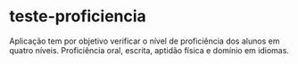# teste-proficiencia
Aplicação tem por objetivo verificar o nível de proficiência dos alunos em quatro níveis. Proficiência oral, escrita, aptidão física e domínio em idiomas. 
